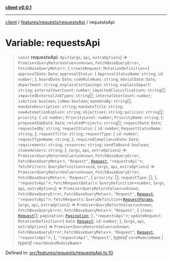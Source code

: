 [**client v0.0.1**](../../../../README.md)

***

[client](../../../../README.md) / [features/requests/requestsApi](../README.md) / requestsApi

# Variable: requestsApi

> `const` **requestsApi**: `Api`\<(`args`, `api`, `extraOptions`) => `Promise`\<`QueryReturnValue`\<`unknown`, `FetchBaseQueryError`, `FetchBaseQueryMeta`\>\>, \{ `createRequest`: `MutationDefinition`\<\{ `approvalDate`: `Date`; `approvalStatus`: \{ `ApprovalStatusName`: `string`; `id`: `number`; \}; `boardDate`: `Date`; `codeRuleNums`: `string`; `denialDate`: `Date`; `department`: `string`; `explainCostSavings`: `string`; `explainImpact`: `string`; `externalUserCount`: `number`; `impactedClassifications`: `string`[]; `impactedExternalJobTypes`: `string`[]; `internalUserCount`: `number`; `isActive`: `boolean`; `isNew`: `boolean`; `mandateBy`: `string`[]; `mandateDescription`: `string`; `mandateTitle`: `string`; `newAutomationExplain`: `string`; `objectives`: `string`; `policies`: `string`[]; `priority`: \{ `id`: `number`; `PriorityLevel`: `number`; `PriorityName`: `string`; \}; `proposedImpDate`: `Date`; `relatedProjects`: `string`[]; `requestDate`: `Date`; `requestedBy`: `string`; `requestStatus`: \{ `id`: `number`; `RequestStatusName`: `string`; \}; `requestTitle`: `string`; `requestType`: \{ `id`: `number`; `requestTypeName`: `string`; \}; `requiredComplianceDate`: `Date`; `requirements`: `string`; `resources`: `string`; `sendToBoard`: `boolean`; `stakeHolders`: `string`; \}, (`args`, `api`, `extraOptions`) => `Promise`\<`QueryReturnValue`\<`unknown`, `FetchBaseQueryError`, `FetchBaseQueryMeta`\>\>, `"Request"`, [`Request`](../../../../app/models/request/type-aliases/Request.md), `"requestsApi"`\>; `fetchFilters`: `QueryDefinition`\<`void`, (`args`, `api`, `extraOptions`) => `Promise`\<`QueryReturnValue`\<`unknown`, `FetchBaseQueryError`, `FetchBaseQueryMeta`\>\>, `"Request"`, \{ `priority`: \[\]; `requestType`: \[\]; \}, `"requestsApi"`\>; `fetchRequestDetails`: `QueryDefinition`\<`number`, (`args`, `api`, `extraOptions`) => `Promise`\<`QueryReturnValue`\<`unknown`, `FetchBaseQueryError`, `FetchBaseQueryMeta`\>\>, `"Request"`, [`Request`](../../../../app/models/request/type-aliases/Request.md), `"requestsApi"`\>; `fetchRequests`: `QueryDefinition`\<[`RequestParams`](../../../../app/models/requestParams/type-aliases/RequestParams.md), (`args`, `api`, `extraOptions`) => `Promise`\<`QueryReturnValue`\<`unknown`, `FetchBaseQueryError`, `FetchBaseQueryMeta`\>\>, `"Request"`, \{ `items`: [`Request`](../../../../app/models/request/type-aliases/Request.md)[]; `pagination`: [`Pagination`](../../../../app/models/pagination/type-aliases/Pagination.md); \}, `"requestsApi"`\>; `updateRequest`: `MutationDefinition`\<\{ `data`: [`Request`](../../../../app/models/request/type-aliases/Request.md); `id`: `number`; \}, (`args`, `api`, `extraOptions`) => `Promise`\<`QueryReturnValue`\<`unknown`, `FetchBaseQueryError`, `FetchBaseQueryMeta`\>\>, `"Request"`, [`Request`](../../../../app/models/request/type-aliases/Request.md), `"requestsApi"`\>; \}, `"requestsApi"`, `"Request"`, *typeof* `coreModuleName` \| *typeof* `reactHooksModuleName`\>

Defined in: [src/features/requests/requestsApi.ts:10](https://github.com/petelc/WMS/blob/0ba5e61a5ede3de744df1a5839724fa19a2a534f/client/src/features/requests/requestsApi.ts#L10)
